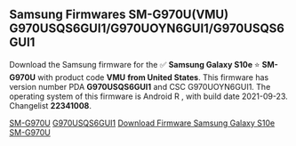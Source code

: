<h2>Samsung Firmwares SM-G970U(VMU) G970USQS6GUI1/G970UOYN6GUI1/G970USQS6GUI1</h2>
Download the Samsung firmware for the ✅ <strong>Samsung Galaxy S10e </strong> ⭐ <strong>SM-G970U</strong> with product code <strong>VMU</strong> <strong> from United States</strong>. This firmware has version number PDA <strong>G970USQS6GUI1</strong> and CSC G970UOYN6GUI1. The operating system of this firmware is Android R , with build date 2021-09-23. Changelist <strong>22341008</strong>.


[SM-G970U](https://samfirm.shop/samsung/model/SM-G970U)
[G970USQS6GUI1](https://samfirm.shop/samsung/pda/G970USQS6GUI1)
[Download Firmware Samsung Galaxy S10e SM-G970U](https://samfirm.shop/samsung/firmware/459464)
